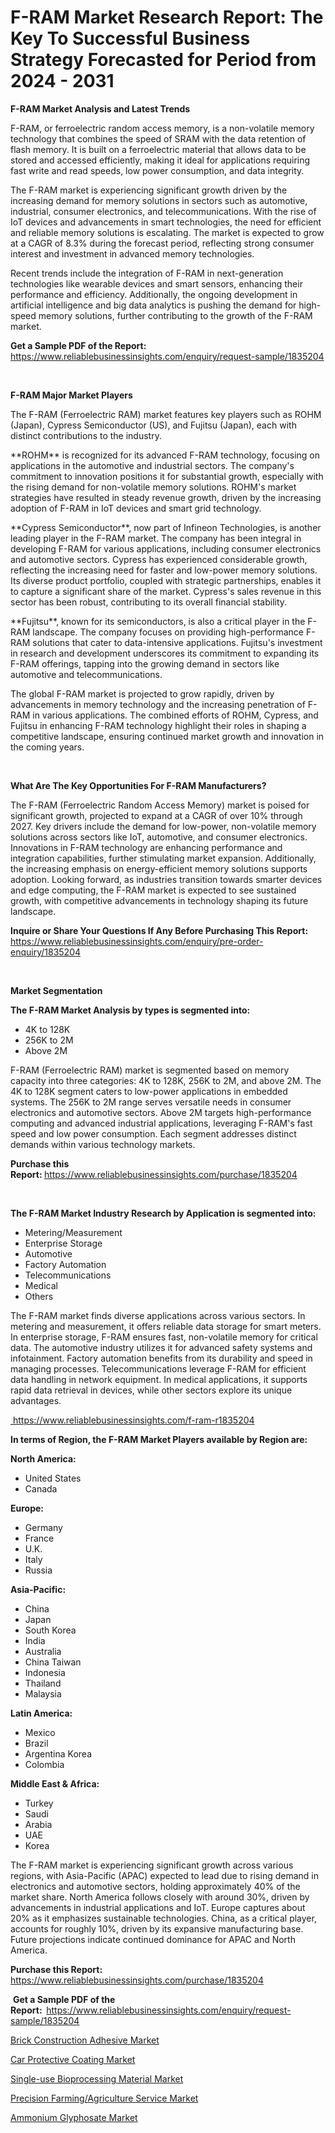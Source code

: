 <p><h1>F-RAM Market Research Report: The Key To Successful Business Strategy Forecasted for Period from 2024 - 2031</h1></p><p><strong>F-RAM Market Analysis and Latest Trends</strong></p>
<p><p>F-RAM, or ferroelectric random access memory, is a non-volatile memory technology that combines the speed of SRAM with the data retention of flash memory. It is built on a ferroelectric material that allows data to be stored and accessed efficiently, making it ideal for applications requiring fast write and read speeds, low power consumption, and data integrity.</p><p>The F-RAM market is experiencing significant growth driven by the increasing demand for memory solutions in sectors such as automotive, industrial, consumer electronics, and telecommunications. With the rise of IoT devices and advancements in smart technologies, the need for efficient and reliable memory solutions is escalating. The market is expected to grow at a CAGR of 8.3% during the forecast period, reflecting strong consumer interest and investment in advanced memory technologies.</p><p>Recent trends include the integration of F-RAM in next-generation technologies like wearable devices and smart sensors, enhancing their performance and efficiency. Additionally, the ongoing development in artificial intelligence and big data analytics is pushing the demand for high-speed memory solutions, further contributing to the growth of the F-RAM market.</p></p>
<p><strong>Get a Sample PDF of the Report:&nbsp;</strong> <a href="https://www.reliablebusinessinsights.com/enquiry/request-sample/1835204?utm_campaign=1113&utm_medium=2&utm_source=Github&utm_content=ia&utm_term=16102024&utm_id=f-ram">https://www.reliablebusinessinsights.com/enquiry/request-sample/1835204</a></p>
<p>&nbsp;</p>
<p><strong>F-RAM Major Market Players</strong></p>
<p><p>The F-RAM (Ferroelectric RAM) market features key players such as ROHM (Japan), Cypress Semiconductor (US), and Fujitsu (Japan), each with distinct contributions to the industry.</p><p>**ROHM** is recognized for its advanced F-RAM technology, focusing on applications in the automotive and industrial sectors. The company's commitment to innovation positions it for substantial growth, especially with the rising demand for non-volatile memory solutions. ROHM's market strategies have resulted in steady revenue growth, driven by the increasing adoption of F-RAM in IoT devices and smart grid technology.</p><p>**Cypress Semiconductor**, now part of Infineon Technologies, is another leading player in the F-RAM market. The company has been integral in developing F-RAM for various applications, including consumer electronics and automotive sectors. Cypress has experienced considerable growth, reflecting the increasing need for faster and low-power memory solutions. Its diverse product portfolio, coupled with strategic partnerships, enables it to capture a significant share of the market. Cypress's sales revenue in this sector has been robust, contributing to its overall financial stability.</p><p>**Fujitsu**, known for its semiconductors, is also a critical player in the F-RAM landscape. The company focuses on providing high-performance F-RAM solutions that cater to data-intensive applications. Fujitsu's investment in research and development underscores its commitment to expanding its F-RAM offerings, tapping into the growing demand in sectors like automotive and telecommunications.</p><p>The global F-RAM market is projected to grow rapidly, driven by advancements in memory technology and the increasing penetration of F-RAM in various applications. The combined efforts of ROHM, Cypress, and Fujitsu in enhancing F-RAM technology highlight their roles in shaping a competitive landscape, ensuring continued market growth and innovation in the coming years.</p></p>
<p>&nbsp;</p>
<p><strong>What Are The Key Opportunities For F-RAM Manufacturers?</strong></p>
<p><p>The F-RAM (Ferroelectric Random Access Memory) market is poised for significant growth, projected to expand at a CAGR of over 10% through 2027. Key drivers include the demand for low-power, non-volatile memory solutions across sectors like IoT, automotive, and consumer electronics. Innovations in F-RAM technology are enhancing performance and integration capabilities, further stimulating market expansion. Additionally, the increasing emphasis on energy-efficient memory solutions supports adoption. Looking forward, as industries transition towards smarter devices and edge computing, the F-RAM market is expected to see sustained growth, with competitive advancements in technology shaping its future landscape.</p></p>
<p><strong>Inquire or Share Your Questions If Any Before Purchasing This Report:</strong> <a href="https://www.reliablebusinessinsights.com/enquiry/pre-order-enquiry/1835204?utm_campaign=1113&utm_medium=2&utm_source=Github&utm_content=ia&utm_term=16102024&utm_id=f-ram">https://www.reliablebusinessinsights.com/enquiry/pre-order-enquiry/1835204</a></p>
<p>&nbsp;</p>
<p><strong>Market Segmentation</strong></p>
<p><strong>The F-RAM Market Analysis by types is segmented into:</strong></p>
<p><ul><li>4K to 128K</li><li>256K to 2M</li><li>Above 2M</li></ul></p>
<p><p>F-RAM (Ferroelectric RAM) market is segmented based on memory capacity into three categories: 4K to 128K, 256K to 2M, and above 2M. The 4K to 128K segment caters to low-power applications in embedded systems. The 256K to 2M range serves versatile needs in consumer electronics and automotive sectors. Above 2M targets high-performance computing and advanced industrial applications, leveraging F-RAM's fast speed and low power consumption. Each segment addresses distinct demands within various technology markets.</p></p>
<p><strong>Purchase this Report:&nbsp;</strong><a href="https://www.reliablebusinessinsights.com/purchase/1835204?utm_campaign=1113&utm_medium=2&utm_source=Github&utm_content=ia&utm_term=16102024&utm_id=f-ram">https://www.reliablebusinessinsights.com/purchase/1835204</a></p>
<p>&nbsp;</p>
<p><strong>The F-RAM Market Industry Research by Application is segmented into:</strong></p>
<p><ul><li>Metering/Measurement</li><li>Enterprise Storage</li><li>Automotive</li><li>Factory Automation</li><li>Telecommunications</li><li>Medical</li><li>Others</li></ul></p>
<p><p>The F-RAM market finds diverse applications across various sectors. In metering and measurement, it offers reliable data storage for smart meters. In enterprise storage, F-RAM ensures fast, non-volatile memory for critical data. The automotive industry utilizes it for advanced safety systems and infotainment. Factory automation benefits from its durability and speed in managing processes. Telecommunications leverage F-RAM for efficient data handling in network equipment. In medical applications, it supports rapid data retrieval in devices, while other sectors explore its unique advantages.</p></p>
<p><a href="https://www.reliablebusinessinsights.com/f-ram-r1835204?utm_campaign=1113&utm_medium=2&utm_source=Github&utm_content=ia&utm_term=16102024&utm_id=f-ram">&nbsp;https://www.reliablebusinessinsights.com/f-ram-r1835204</a></p>
<p><strong>In terms of Region, the F-RAM Market Players available by Region are:</strong></p>
<p>
    <p> <strong> North America: </strong>
        <ul>
            <li>United States</li>
            <li>Canada</li>
        </ul>
        </p> 
    <p> <strong> Europe: </strong>
        <ul>
            <li>Germany</li>
            <li>France</li>
            <li>U.K.</li>
            <li>Italy</li>
            <li>Russia</li>
        </ul>
        </p> 
    <p> <strong> Asia-Pacific: </strong>
        <ul>
            <li>China</li>
            <li>Japan</li>
            <li>South Korea</li>
            <li>India</li>
            <li>Australia</li>
            <li>China Taiwan</li>
            <li>Indonesia</li>
            <li>Thailand</li>
            <li>Malaysia</li>
        </ul>
        </p> 
    <p> <strong> Latin America: </strong>
        <ul>
            <li>Mexico</li>
            <li>Brazil</li>
            <li>Argentina Korea</li>
            <li>Colombia</li>
        </ul>
        </p> 
    <p> <strong> Middle East & Africa: </strong>
        <ul>
            <li>Turkey</li>
            <li>Saudi</li>
            <li>Arabia</li>
            <li>UAE</li>
            <li>Korea</li>
        </ul>
    </p>
    </p>
<p><p>The F-RAM market is experiencing significant growth across various regions, with Asia-Pacific (APAC) expected to lead due to rising demand in electronics and automotive sectors, holding approximately 40% of the market share. North America follows closely with around 30%, driven by advancements in industrial applications and IoT. Europe captures about 20% as it emphasizes sustainable technologies. China, as a critical player, accounts for roughly 10%, driven by its expansive manufacturing base. Future projections indicate continued dominance for APAC and North America.</p></p>
<p><strong>Purchase this Report: </strong><a href="https://www.reliablebusinessinsights.com/purchase/1835204?utm_campaign=1113&utm_medium=2&utm_source=Github&utm_content=ia&utm_term=16102024&utm_id=f-ram">https://www.reliablebusinessinsights.com/purchase/1835204</a></p>
<p>&nbsp;<strong>Get a Sample PDF of the Report:&nbsp;&nbsp;</strong><a href="https://www.reliablebusinessinsights.com/enquiry/request-sample/1835204?utm_campaign=1113&utm_medium=2&utm_source=Github&utm_content=ia&utm_term=16102024&utm_id=f-ram">https://www.reliablebusinessinsights.com/enquiry/request-sample/1835204</a></p>
<p><strong></strong></p>
<p><p><a href="https://www.linkedin.com/pulse/brick-construction-adhesive-industry-resonance-49-amplification-djknf?utm_campaign=1113&utm_medium=2&utm_source=Github&utm_content=ia&utm_term=16102024&utm_id=f-ram">Brick Construction Adhesive Market</a></p><p><a href="https://www.linkedin.com/pulse/comprehensive-car-protective-coating-market-report-regional-analysis-dpa6f?utm_campaign=1113&utm_medium=2&utm_source=Github&utm_content=ia&utm_term=16102024&utm_id=f-ram">Car Protective Coating Market</a></p><p><a href="https://github.com/keitelmoprotinu/Market-Research-Report-List-1/blob/main/single-use-bioprocessing-material-market.md?utm_campaign=1113&utm_medium=2&utm_source=Github&utm_content=ia&utm_term=16102024&utm_id=f-ram">Single-use Bioprocessing Material Market</a></p><p><a href="https://github.com/shauntarfpso/Market-Research-Report-List-1/blob/main/precision-farmingagriculture-service-market.md?utm_campaign=1113&utm_medium=2&utm_source=Github&utm_content=ia&utm_term=16102024&utm_id=f-ram">Precision Farming/Agriculture Service Market</a></p><p><a href="https://www.linkedin.com/pulse/ammonium-glyphosate-market-matrix-applications-types-cagr-jbkyf?utm_campaign=1113&utm_medium=2&utm_source=Github&utm_content=ia&utm_term=16102024&utm_id=f-ram">Ammonium Glyphosate Market</a></p></p>